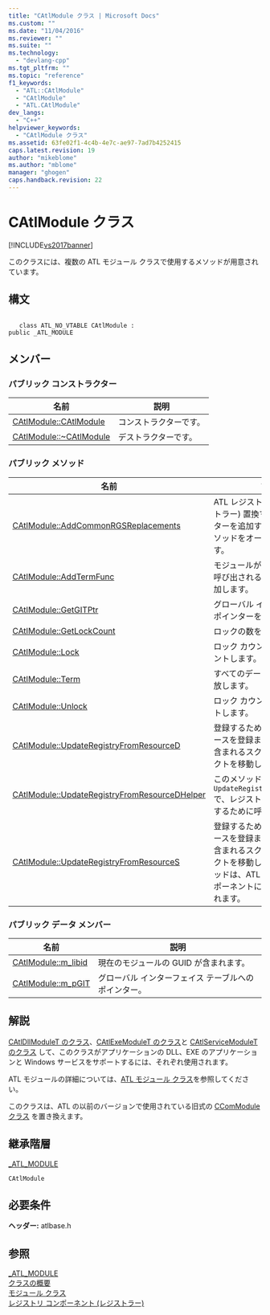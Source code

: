 ```yaml
---
title: "CAtlModule クラス | Microsoft Docs"
ms.custom: ""
ms.date: "11/04/2016"
ms.reviewer: ""
ms.suite: ""
ms.technology: 
  - "devlang-cpp"
ms.tgt_pltfrm: ""
ms.topic: "reference"
f1_keywords: 
  - "ATL::CAtlModule"
  - "CAtlModule"
  - "ATL.CAtlModule"
dev_langs: 
  - "C++"
helpviewer_keywords: 
  - "CAtlModule クラス"
ms.assetid: 63fe02f1-4c4b-4e7c-ae97-7ad7b4252415
caps.latest.revision: 19
author: "mikeblome"
ms.author: "mblome"
manager: "ghogen"
caps.handback.revision: 22
---
```

# CAtlModule クラス
[!INCLUDE[vs2017banner](../../assembler/inline/includes/vs2017banner.md)]

このクラスには、複数の ATL モジュール クラスで使用するメソッドが用意されています。  
  
## 構文  
  
```  
  
   class ATL_NO_VTABLE CAtlModule :  
public _ATL_MODULE  
```  
  
## メンバー  
  
### パブリック コンストラクター  
  
|名前|説明|  
|--------|--------|  
|[CAtlModule::CAtlModule](../Topic/CAtlModule::CAtlModule.md)|コンストラクターです。|  
|[CAtlModule::~CAtlModule](../Topic/CAtlModule::~CAtlModule.md)|デストラクターです。|  
  
### パブリック メソッド  
  
|名前|説明|  
|--------|--------|  
|[CAtlModule::AddCommonRGSReplacements](../Topic/CAtlModule::AddCommonRGSReplacements.md)|ATL レジストリの構成 \(レジストラー\) 置換マップにパラメーターを追加するには、このメソッドをオーバーライドします。|  
|[CAtlModule::AddTermFunc](../Topic/CAtlModule::AddTermFunc.md)|モジュールが終了したときに呼び出される新しい関数を追加します。|  
|[CAtlModule::GetGITPtr](../Topic/CAtlModule::GetGITPtr.md)|グローバル インターフェイス ポインターを返します。|  
|[CAtlModule::GetLockCount](../Topic/CAtlModule::GetLockCount.md)|ロックの数を返します。|  
|[CAtlModule::Lock](../Topic/CAtlModule::Lock.md)|ロック カウントをインクリメントします。|  
|[CAtlModule::Term](../Topic/CAtlModule::Term.md)|すべてのデータ メンバーを解放します。|  
|[CAtlModule::Unlock](../Topic/CAtlModule::Unlock.md)|ロック カウントをデクリメントします。|  
|[CAtlModule::UpdateRegistryFromResourceD](../Topic/CAtlModule::UpdateRegistryFromResourceD.md)|登録するために指定したリソースを登録または登録解除に含まれるスクリプト オブジェクトを移動します。|  
|[CAtlModule::UpdateRegistryFromResourceDHelper](../Topic/CAtlModule::UpdateRegistryFromResourceDHelper.md)|このメソッドは `UpdateRegistryFromResourceD` で、レジストリの更新を実行するために呼び出されます。|  
|[CAtlModule::UpdateRegistryFromResourceS](../Topic/CAtlModule::UpdateRegistryFromResourceS.md)|登録するために指定したリソースを登録または登録解除に含まれるスクリプト オブジェクトを移動します。  このメソッドは、ATL レジストリ コンポーネントに静的にリンクされます。|  
  
### パブリック データ メンバー  
  
|名前|説明|  
|--------|--------|  
|[CAtlModule::m\_libid](../Topic/CAtlModule::m_libid.md)|現在のモジュールの GUID が含まれます。|  
|[CAtlModule::m\_pGIT](../Topic/CAtlModule::m_pGIT.md)|グローバル インターフェイス テーブルへのポインター。|  
  
## 解説  
 [CAtlDllModuleT のクラス](../../atl/reference/catldllmodulet-class.md)、[CAtlExeModuleT のクラス](../../atl/reference/catlexemodulet-class.md)と [CAtlServiceModuleT のクラス](../Topic/CAtlServiceModuleT%20Class.md) して、このクラスがアプリケーションの DLL、EXE のアプリケーションと Windows サービスをサポートするには、それぞれ使用されます。  
  
 ATL モジュールの詳細については、[ATL モジュール クラス](../Topic/ATL%20Module%20Classes.md)を参照してください。  
  
 このクラスは、ATL の以前のバージョンで使用されている旧式の [CComModule クラス](../../atl/reference/ccommodule-class.md) を置き換えます。  
  
## 継承階層  
 [\_ATL\_MODULE](../Topic/_ATL_MODULE.md)  
  
 `CAtlModule`  
  
## 必要条件  
 **ヘッダー:** atlbase.h  
  
## 参照  
 [\_ATL\_MODULE](../Topic/_ATL_MODULE.md)   
 [クラスの概要](../../atl/atl-class-overview.md)   
 [モジュール クラス](../Topic/ATL%20Module%20Classes.md)   
 [レジストリ コンポーネント \(レジストラー\)](../../atl/atl-registry-component-registrar.md)